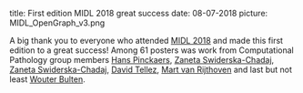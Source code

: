 title: First edition MIDL 2018 great success
date: 08-07-2018
picture: MIDL_OpenGraph_v3.png

A big thank you to everyone who attended <a href="https://midl.amsterdam/">MIDL 2018</a> and made this first edition to a great success! Among 61 posters was work from Computational Pathology group members <a href="https://diagnijmegen.github.io/website-pathology/members/hans-pinckaers/">Hans Pinckaers</a>, <a href="https://diagnijmegen.github.io/website-pathology/members/zaneta-swiderska-chadaj/">Zaneta Swiderska-Chadaj</a>, <a href="https://diagnijmegen.github.io/website-pathology/members/zaneta-swiderska-chadaj/">Zaneta Swiderska-Chadaj</a>, <a href="https://diagnijmegen.github.io/website-pathology/members/david-tellez/">David Tellez</a>, <a href="https://diagnijmegen.github.io/website-pathology/members/mart-van-rijthoven/">Mart van Rijthoven</a> and last but not least <a href="https://diagnijmegen.github.io/website-pathology/members/wouter-bulten/">Wouter Bulten</a>.
